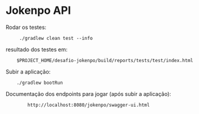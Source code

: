 # Jokenpo API
Rodar os testes:
        
         ./gradlew clean test --info
resultado dos testes em: 

        $PROJECT_HOME/desafio-jokenpo/build/reports/tests/test/index.html
        
Subir a aplicação:        

        ./gradlew bootRun
        
Documentação dos endpoints para jogar (após subir a aplicação):

            http://localhost:8080/jokenpo/swagger-ui.html
